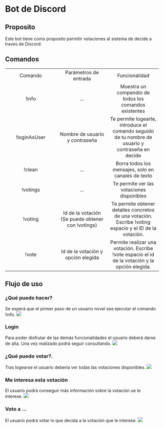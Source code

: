 # Bot de Discord

## Proposito

Este bot tiene como proposito permitir votaciones al sistema de decide a traves de Discord.

## Comandos


<table style="width: 100%; text-align: center;">
  <tr>
    <td style="width: 33%;">Comando</td>
    <td style="width: 33%;">Parámetros de entrada </td>
    <td style="width: 33%;">Funcionalidad</td>
  </tr>
  <tr>
    <td style="width: 33%;">!info </td>
    <td style="width: 33%;">... </td>
    <td style="width: 33%;">Muestra un compendio de todos los comandos existentes</td>
  </tr>
  <tr>
    <td style="width: 33%;">!loginAsUser</td>
    <td style="width: 33%;">Nombre de usuario y contraseña </td>
    <td style="width: 33%;">Te permite logearte, introduce el comando seguido de tu nombre de usuario y contraseña en decide</td>
  </tr>
    <tr>
    <td style="width: 33%;">!clean</td>
    <td style="width: 33%;">... </td>
    <td style="width: 33%;">Borra todos los mensajes, solo en canales de texto</td>
  </tr>
    <tr>
    <td style="width: 33%;">!votings</td>
    <td style="width: 33%;">... </td>
    <td style="width: 33%;">Te permite ver las votaciones disponibles </td>
  </tr>
  <tr>
    <td style="width: 33%;">!voting</td>
    <td style="width: 33%;">Id de la votación (Se puede obtener con !votings)</td>
    <td style="width: 33%;">Te permite obtener detalles concretos de una votación. Escribe !voting espacio y el ID de la votación. </td>
  </tr>
  <tr>
    <td style="width: 33%;">!vote </td>
    <td style="width: 33%;">Id de la votación y opción elegida </td>
    <td style="width: 33%;">Permite realizar una votación. Escribe !vote espacio el id de la votación y la opción elegida. </td>
  </tr>
</table>

## Flujo de uso

### ¿Qué puedo hacer?
Se esperá que el primer paso de un usuario novel sea ejecutar el comando !info. 
![](Images/Img1.png "")

### Login
Para poder disfrutar de las demás funcionalidades el usuario deberá darse de alta. Una vez realizado podrá seguir consultando.
![](Images/Img2.png "")

### ¿Qué puedo votar?.
Tras logearse el usuario debería ver todas las votaciones disponibles.
![](Images/Img3.png "")

### Me interesa esta votación
El usuario podrá conseguir más información sobre la votación ue le interese.
![](Images/Img4.png "")

### Voto a ...
El usuario podrá votar lo que decida a la votación que le interese.
![](Images/Img5.png "")
